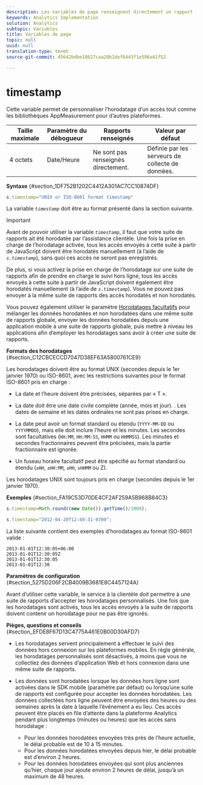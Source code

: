 ```yaml
---
description: Les variables de page renseignent directement un rapport (pageName, props de liste, variables de liste, etc.).
keywords: Analytics Implementation
solution: Analytics
subtopic: Variables
title: Variables de page
topic: null
uuid: null
translation-type: tm+mt
source-git-commit: 45642bdbe18627caa20b1def6443f1e596a41f52

---
```



# timestamp

Cette variable permet de personnaliser l’horodatage d’un accès tout comme les bibliothèques AppMeasurement pour d’autres plateformes.

<!-- 

timestamp.xml

 -->

| Taille maximale | Paramètre du débogueur | Rapports renseignés | Valeur par défaut |
|---|---|---|---|
| 4 octets | Date/Heure | Ne sont pas renseignés directement. | Définie par les serveurs de collecte de données. |

**Syntaxe** {#section_1DF752B1202C4412A301AC7CC10874DF}

```js
s.timestamp="UNIX or ISO-8601 format timestamp"
```

La variable *`timestamp`* doit être au format présenté dans la section suivante.

>[!IMPORTANT]
>
>Avant de pouvoir utiliser la variable *`timestamp`*, il faut que votre suite de rapports ait été horodatée par l’assistance clientèle. Une fois la prise en charge de l’horodatage activée, tous les accès envoyés à cette suite à partir de JavaScript doivent être horodatés manuellement (à l’aide de *`s.timestamp`*), sans quoi ces accès ne seront pas enregistrés.
>
>De plus, si vous activez la prise en charge de l’horodatage sur une suite de rapports afin de prendre en charge le suivi hors ligne, tous les accès envoyés à cette suite à partir de JavaScript doivent également être horodatés manuellement (à l’aide de *`s.timestamp`*). Vous ne pouvez pas envoyer à la même suite de rapports des accès horodatés et non horodatés.
>
>Vous pouvez également utiliser le paramètre [Horodatages facultatifs](/help/implement/js-implementation/timestamps-overview.md) pour mélanger les données horodatées et non horodatées dans une même suite de rapports globale, envoyer les données horodatées depuis une application mobile à une suite de rapports globale, puis mettre à niveau les applications afin d’employer les horodatages sans avoir à créer une suite de rapports.

**Formats des horodatages** {#section_C12CBCECCD7047D38EF63A5800761CE9}

Les horodatages doivent être au format UNIX (secondes depuis le 1er janvier 1970) ou ISO-8601, avec les restrictions suivantes pour le format ISO-8601 pris en charge :

* La date et l’heure doivent être précisées, séparées par « T ».
* La date doit être une date civile complète (année, mois et jour). . Les dates de semaine et les dates ordinales ne sont pas prises en charge.
* La date peut avoir un format standard ou étendu (`YYYY-MM-DD` ou `YYYYMMDD`), mais elle doit inclure l’heure et les minutes. Les secondes sont facultatives (`HH:MM`, `HH:MM:SS`, `HHMM` ou `HHMMSS`). Les minutes et secondes fractionnaires peuvent être précisées, mais la partie fractionnaire est ignorée.

* Un fuseau horaire facultatif peut être spécifié au format standard ou étendu (`±HH`, `±HH:MM`, `±HH`, `±HHMM` ou Z).

Les horodatages UNIX sont toujours pris en charge (secondes depuis le 1er janvier 1970).

**Exemples** {#section_FA19C53D70DE4CF2AF259A5B968B84C3}

```js
s.timestamp=Math.round((new Date()).getTime()/1000);
```

```js
s.timestamp="2012-04-20T12:49:31-0700";
```

La liste suivante contient des exemples d’horodatages au format ISO-8601 valide :

```
2013-01-01T12:30:05+06:00 
2013-01-01T12:30:05Z 
2013-01-01T12:30:05 
2013-01-01T12:30
```

**Paramètres de configuration** {#section_5275D206F2CB4009B3681E8C4457124A}

Avant d’utiliser cette variable, le service à la clientèle doit permettre à une suite de rapports d’accepter les horodatages personnalisés. Une fois que les horodatages sont activés, tous les accès envoyés à la suite de rapports doivent contenir un horodatage pour ne pas être ignorés.

**Pièges, questions et conseils** {#section_EFDE8F67D13C4775A461E0B00D30AFD7}

* Les horodatages servent principalement à effectuer le suivi des données hors connexion sur les plateformes mobiles. En règle générale, les horodatages personnalisés sont désactivés, à moins que vous ne collectiez des données d’application Web et hors connexion dans une même suite de rapports.
* Les données sont horodatées lorsque les données hors ligne sont activées dans le SDK mobile (paramètre par défaut) ou lorsqu’une suite de rapports est configurée pour accepter les données horodatées. Les données collectées hors ligne peuvent être envoyées des heures ou des semaines après la date à laquelle l’événement a eu lieu. Ces accès peuvent être placés en file d’attente dans la plateforme Analytics pendant plus longtemps (minutes ou heures) que les accès sans horodatage :

   * Pour les données horodatées envoyées très près de l’heure actuelle, le délai probable est de 10 à 15 minutes.
   * Pour les données horodatées envoyées depuis hier, le délai probable est d’environ 2 heures.
   * Pour les données horodatées envoyées qui sont plus anciennes qu’hier, chaque jour ajoute environ 2 heures de délai, jusqu’à un maximum de 48 heures.

